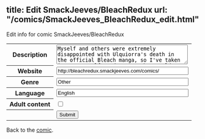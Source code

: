 title: Edit SmackJeeves/BleachRedux
url: "/comics/SmackJeeves_BleachRedux_edit.html"
---
Edit info for comic SmackJeeves/BleachRedux

<form name="comic" action="http://gaepostmail.appspot.com/comic/" method="post">
<table class="comicinfo">
<tr>
<th>Description</th><td><textarea name="description" cols="40" rows="3">Myself and others were extremely disappointed with Ulquiorra's death in the official Bleach manga, so I've taken it upon myself to draw out what could've possibly happened had Orihime pulled her head out of her ass and saved him. WARNING: UlquiHime. Any negative comments (or futile attempts at validating other ships that make even less sense (ie: IchiHime)) will be deleted. CURRENT: 4/21 Ch29 is online. Ch30 is on hold. ETA 6/01 while I go on hiatus to write this thing lol NOTE: READ RIGHT TO LEFT LIKE JAPANESE MANGA.</textarea></td>
</tr>
<tr>
<th>Website</th><td><input type="text" name="url" value="http://bleachredux.smackjeeves.com/comics/" size="40"/></td>
</tr>
<tr>
<th>Genre</th><td><input type="text" name="genre" value="Other" size="40"/></td>
</tr>
<tr>
<th>Language</th><td><input type="text" name="language" value="English" size="40"/></td>
</tr>
<tr>
<th>Adult content</th><td><input type="checkbox" name="adult" value="adult" /></td>
</tr>
<tr>
<th></th><td>
<input type="hidden" name="comic" value="SmackJeeves_BleachRedux" />
<input type="submit" name="submit" value="Submit" />
</td>
</tr>
</table>
</form>

Back to the [comic](SmackJeeves_BleachRedux.html).

